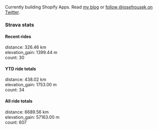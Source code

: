 Currently building Shopify Apps. Read [my blog](https://blog.rousek.name/) or [follow @josefrousek on Twitter](https://twitter.com/josefrousek).

### Strava stats

<!-- strava_stats starts -->
#### Recent rides

distance: 326.46 km  
elevation_gain: 1399.44 m  
count: 30


#### YTD ride totals

distance: 438.02 km  
elevation_gain: 1753.00 m  
count: 34


#### All ride totals

distance: 6689.56 km  
elevation_gain: 57163.00 m  
count: 607


<!-- strava_stats ends -->